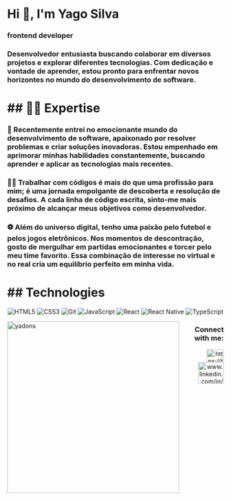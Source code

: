<h1 align="letf">Hi 👋, I'm Yago Silva</h1>
<h3 align="left">frontend developer</h3>

<h3> Desenvolvedor entusiasta buscando colaborar em diversos projetos e explorar diferentes tecnologias. Com dedicação e vontade de aprender, estou pronto para enfrentar novos horizontes no mundo do desenvolvimento de software.</h3>

<h1>## 👨‍💻 Expertise </h1>

<h3>🚀 Recentemente entrei no emocionante mundo do desenvolvimento de software, apaixonado por resolver problemas e criar soluções inovadoras. Estou empenhado em aprimorar minhas habilidades constantemente, buscando aprender e aplicar as tecnologias mais recentes.</h3>

<h3>👨‍💻 Trabalhar com códigos é mais do que uma profissão para mim; é uma jornada empolgante de descoberta e resolução de desafios. A cada linha de código escrita, sinto-me mais próximo de alcançar meus objetivos como desenvolvedor.</h3>

<h3>⚽ Além do universo digital, tenho uma paixão pelo futebol e pelos jogos eletrônicos. Nos momentos de descontração, gosto de mergulhar em partidas emocionantes e torcer pelo meu time favorito. Essa combinação de interesse no virtual e no real cria um equilíbrio perfeito em minha vida.</h3>

<h1>## Technologies</h1>

<p align="center">
  <img src="https://img.shields.io/badge/HTML5-E34F26?style=for-the-badge&logo=html5&logoColor=white" alt="HTML5">
  <img src="https://img.shields.io/badge/CSS3-1572B6?style=for-the-badge&logo=css3&logoColor=white" alt="CSS3">
  <img src="https://img.shields.io/badge/Git-F05032?style=for-the-badge&logo=git&logoColor=white" alt="Git">
  <img src="https://img.shields.io/badge/JavaScript-F7DF1E?style=for-the-badge&logo=javascript&logoColor=black" alt="JavaScript">
  <img src="https://img.shields.io/badge/React-61DAFB?style=for-the-badge&logo=react&logoColor=black" alt="React">
  <img src="https://img.shields.io/badge/React_Native-61DAFB?style=for-the-badge&logo=react&logoColor=black" alt="React Native">
  <img src="https://img.shields.io/badge/TypeScript-3178C6?style=for-the-badge&logo=typescript&logoColor=white" alt="TypeScript">
</p>

<p><img align="left" width="400" src="https://github-readme-stats.vercel.app/api/top-langs?username=yadons&show_icons=true&locale=en&layout=compact" alt="yadons" /></p>

<h3 align="right">Connect with me:</h3>
<p align="right">
<a href="https://twitter.com/https://twitter.com/yagoss5" target="blank"><img align="center" src="https://raw.githubusercontent.com/rahuldkjain/github-profile-readme-generator/master/src/images/icons/Social/twitter.svg" alt="https://twitter.com/yagoss5" height="30" width="40" /></a>
<a href="https://linkedin.com/in/www.linkedin.com/in/ yago-silva-598a6b1b8" target="blank"><img align="center" src="https://raw.githubusercontent.com/rahuldkjain/github-profile-readme-generator/master/src/images/icons/Social/linked-in-alt.svg" alt="www.linkedin.com/in/ yago-silva-598a6b1b8" height="50" width="60" /></a>
</p>
